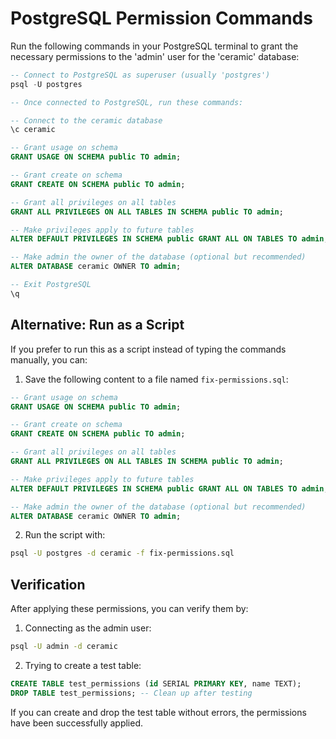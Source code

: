 # PostgreSQL Permission Commands

Run the following commands in your PostgreSQL terminal to grant the necessary permissions to the 'admin' user for the 'ceramic' database:

```sql
-- Connect to PostgreSQL as superuser (usually 'postgres')
psql -U postgres

-- Once connected to PostgreSQL, run these commands:

-- Connect to the ceramic database
\c ceramic

-- Grant usage on schema
GRANT USAGE ON SCHEMA public TO admin;

-- Grant create on schema
GRANT CREATE ON SCHEMA public TO admin;

-- Grant all privileges on all tables
GRANT ALL PRIVILEGES ON ALL TABLES IN SCHEMA public TO admin;

-- Make privileges apply to future tables
ALTER DEFAULT PRIVILEGES IN SCHEMA public GRANT ALL ON TABLES TO admin;

-- Make admin the owner of the database (optional but recommended)
ALTER DATABASE ceramic OWNER TO admin;

-- Exit PostgreSQL
\q
```

## Alternative: Run as a Script

If you prefer to run this as a script instead of typing the commands manually, you can:

1. Save the following content to a file named `fix-permissions.sql`:

```sql
-- Grant usage on schema
GRANT USAGE ON SCHEMA public TO admin;

-- Grant create on schema
GRANT CREATE ON SCHEMA public TO admin;

-- Grant all privileges on all tables
GRANT ALL PRIVILEGES ON ALL TABLES IN SCHEMA public TO admin;

-- Make privileges apply to future tables
ALTER DEFAULT PRIVILEGES IN SCHEMA public GRANT ALL ON TABLES TO admin;

-- Make admin the owner of the database (optional but recommended)
ALTER DATABASE ceramic OWNER TO admin;
```

2. Run the script with:

```bash
psql -U postgres -d ceramic -f fix-permissions.sql
```

## Verification

After applying these permissions, you can verify them by:

1. Connecting as the admin user:
```bash
psql -U admin -d ceramic
```

2. Trying to create a test table:
```sql
CREATE TABLE test_permissions (id SERIAL PRIMARY KEY, name TEXT);
DROP TABLE test_permissions; -- Clean up after testing
```

If you can create and drop the test table without errors, the permissions have been successfully applied.